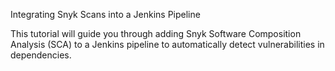 Integrating Snyk Scans into a Jenkins Pipeline

This tutorial will guide you through adding Snyk Software Composition Analysis (SCA) to a Jenkins pipeline to automatically detect vulnerabilities in dependencies.

